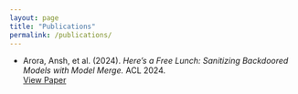 ```yaml
---
layout: page
title: "Publications"
permalink: /publications/
---
```


- Arora, Ansh, et al. (2024). *Here’s a Free Lunch: Sanitizing Backdoored Models with Model Merge.* ACL 2024.  
  [View Paper](https://aclanthology.org/2024.findings-acl.894.pdf)
